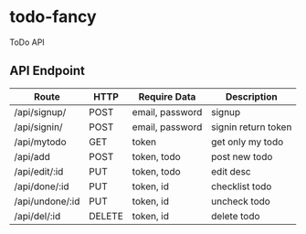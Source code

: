 # todo-fancy
ToDo API

## API Endpoint
| Route           | HTTP   | Require Data    | Description          |
|-----------------|--------|-----------------|----------------------|
| /api/signup/    | POST   | email, password | signup               |
| /api/signin/    | POST   | email, password | signin return token  |
| /api/mytodo     | GET    | token           | get only my todo     |
| /api/add        | POST   | token, todo     | post new todo        |
| /api/edit/:id   | PUT    | token, todo     | edit desc            |
| /api/done/:id   | PUT    | token, id       | checklist todo       |
| /api/undone/:id | PUT    | token, id       | uncheck todo         |
| /api/del/:id    | DELETE | token, id       | delete todo          |